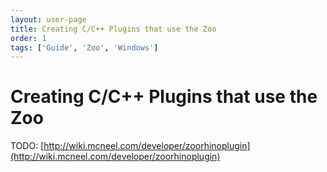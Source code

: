 ```yaml
---
layout: user-page
title: Creating C/C++ Plugins that use the Zoo
order: 1
tags: ['Guide', 'Zoo', 'Windows']
---
```


# Creating C/C++ Plugins that use the Zoo

TODO: [http://wiki.mcneel.com/developer/zoorhinoplugin](http://wiki.mcneel.com/developer/zoorhinoplugin)
